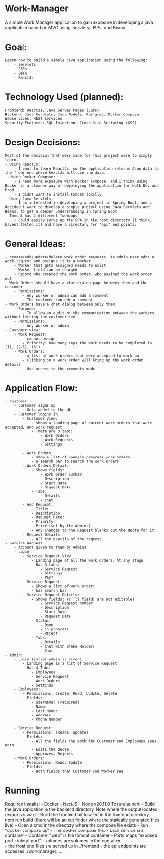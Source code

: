 # Work-Manager
A simple Work Manager application to gain exposure in developing a java application based on MVC using: servlets, JSPs, and Beans
			
# Goal:
	Learn how to build a simple java application using the following:
		- Servlets
		- JSPs
		- Bean
		- ReactJs
		
# Technology Used (planned):
    Frontend: ReactJs, Java Server Pages (JSPs)
    Backend: Java Servlets, Java Models, Postgres, Docker Compose
    Webservices: REST services
    Security Features: SQL Injection, Cross-Site Scripting (XSS)
	
# Design Decisions:
	Most of the decision that were made for this project were to simply learn.
	- Using ReactJs:
		- I want to learn ReactJs, so the application returns Json data to the front end where ReactJs will use the data.
	- Using Docker Compose:
		- I need more exposure with Docker Compose, and I think using Docker is a cleaner way of depoloying the application for both Dev and Prod.
		- I didnt want to install tomcat locally
	- Using Java Servlets:
		- I am interested in developing a project in Spring Boot, and i decided i want to develop a simple project using Java Servlets and Beans, to get a deeper understanding in Spring Boot
	- Tomcat has 2 different "webapps"
		- Could easily serve up the SPA in the root directory (i think, havent tested it) and have a directory for "api" end points.

# General Ideas:
	- create/add/update/delete work order requests. An admin user adds a work request and assigns it to a worker.
		- Worker that gets assigned needs to exist
		- Worker field can be changed
		- Record who created the work order, who assined the work order out
	- Work Orders should have a chat dialog page between them and the customer
		- Permissions:
			- Any worker or admin can add a comment
			- The customer can add a comment
	- Work Orders have a chat dialog between only them.
		- Purpose:
			- To allow an audit of the communication between the workers without letting the customer see
		- Permissions:
			- Any Worker or admin
	- Customer view:
		- Work Request:
			- cannot assign
			- Priority: how many days the work needs to be completed in (1), (2-5), (6+)
		- Work Orders:
			- a list of work orders that were accepted to work on
			- Clicking on a work order will bring up the work order details
			- Has access to the commnets made

# Application Flow:
	- Customer
		- Customer signs up
			- Gets added to the db
		- Customer logins in
			- Customer View:
				- shows a landing page of current work orders that were accepted, and work request
				- There are 3 tabs:
					- Work Orders
					- Work Requests
					- Settings
					
			- Work Orders:
				- Show a list of open/in progress work orders;
				- a search bar to search the work orders
			- Work Orders Detail:
				- Shows fields:
					- Work Order number:
					- Description
					- Start Date
					- Request Date
				- Tabs:
					- Details
					- Chat
			- Add Requset:
				- Title:
				- Description
				- Request Date:
				- Priority
				- Price (set by the Admins)
				- Any Changes to the Request blanks out the Quote for it
			- Request Details:
				- All the deatils of the request
	- Service Request
		- Account given to them by Admins
		- Login
			- Service Request View
				- Landing page of all the work orders. At any stage
				- Has 3 tabs:
					- Service Request
					- Settings
					- Pay?
			- Service Request
				- Shows a list of work orders
				- has search bar
			- Service Request Details:
				- Shows fields: (a	ll fields are not editable)
					- Service Request number: 
					- Description
					- Start Date
					- Request Date
				- Status:
					- Done
					- In progress
					- Reject
				- Tabs:
					- Details
					- Chat with Stake Holders
					- Chat
	- Admin:
		- Login (intial admin is given)
			- Landing page is a list of Service Request
			- Has 4 Tabs:
				- Employees
				- Service Request
				- Work Orders
				- Settings
		- Employees:
			- Permissions: Create, Read, Update, Delete
			- Fields:
				- username: (required)
				- Name:
				- Last Name:
				- Address
				- Phone Number
			
		- Service Request:
			- Permissions: (Reads, update)
			- Fields:
				- All the fields the both the Customer and Employees sees. Both
				- Edits the Quote
				- Approves, Rejects
		- Work Orders:
			- Permissions: Read, Update
			- Fields:
				- Both fields that Customer and Worker see
			
# Running
Required Installs:
	- Docker
	- NextJS
	- Node v20.11.0
To run/launch:
	- Build the java appication in the backend directory. Note where the output located (export as war)
	- Build the frontend bit located in the frontend directory. npm run build (there will be an out folder where the statically generated files live)
	- Open a cmd in the directory where the compose file exists
		- Run "docker compose up"
	- The docker compose file:
		- Each service is a container
			- Container "web" is the tomcat container
				- Ports maps "exposed port : interal port"
				- volumes are volumes in the container	
					- the front end files are served up in ./frontend
					- the api endpoints are accessed ./workmanager.....